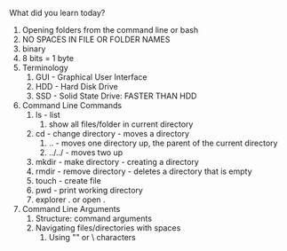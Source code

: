 What did you learn today?

1. Opening folders from the command line or bash
2. NO SPACES IN FILE OR FOLDER NAMES
3. binary
4. 8 bits = 1 byte
5. Terminology
   1. GUI - Graphical User Interface
   2. HDD - Hard Disk Drive
   3. SSD - Solid State Drive: FASTER THAN HDD
6. Command Line Commands
   1. ls - list
      1. show all files/folder in current directory
   2. cd - change directory -  moves a directory
      1. .. - moves one directory up, the parent of the current directory
      2. ../../ - moves two up
   3. mkdir - make directory - creating a directory
   4. rmdir - remove directory - deletes a directory that is empty
   5. touch - create file
   6. pwd - print working directory
   7. explorer . or open .
7. Command Line Arguments
   1. Structure: command arguments
   2. Navigating files/directories with spaces
      1. Using "" or \ characters